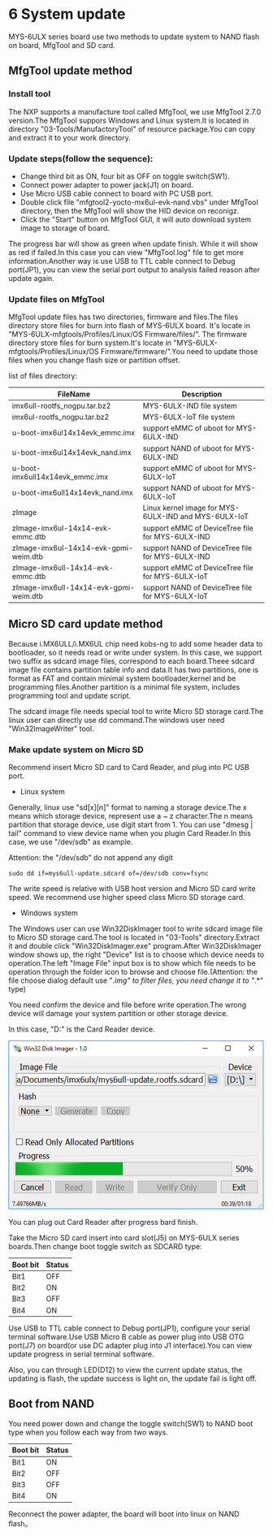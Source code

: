 # 6 System update

MYS-6ULX series board use two methods to update system to NAND flash on board, MfgTool and SD card.

## MfgTool update method

### Install tool

The NXP supports a manufacture tool called MfgTool, we use MfgTool 2.7.0 version.The MfgTool suppors Windows and Linux system.It is located in directory "03-Tools/ManufactoryTool" of resource package.You can copy and extract it to your work directory.

### Update steps(follow the sequence):

* Change third bit as ON, four bit as OFF on toggle switch(SW1).
* Connect power adapter to power jack(J1) on board.
* Use Micro USB cable connect to board with PC USB port.
* Double click file "mfgtool2-yocto-mx6ul-evk-nand.vbs" under MfgTool directory, then the MfgTool will show the HID device on reconigz.
* Click the "Start" button on MfgTool GUI, it will auto download system image to storage of board.

The progress bar will show as green when update finish. While it will show as red if failed.In this case you can view "MfgTool.log" file to get more information.Another way is use USB to TTL cable connect to Debug port(JP1), you can view the serial port output to analysis failed reason after update again.

### Update files on MfgTool

MfgTool update files has two directories, firmware and files.The files directory store files for burn into flash of MYS-6ULX board. It's locate in "MYS-6ULX-mfgtools/Profiles/Linux/OS Firmware/files/".
The firmware directory store files for burn system.It's locate in "MYS-6ULX-mfgtools/Profiles/Linux/OS Firmware/firmware/".You need to update those files when you change flash size or partition offset.

list of files directory:

FileName | Description
---- | -----
imx6ull-rootfs_nogpu.tar.bz2 | MYS-6ULX-IND file system
imx6ul-rootfs_nogpu.tar.bz2 | MYS-6ULX-IoT file system
u-boot-imx6ul14x14evk_emmc.imx | support eMMC of uboot for MYS-6ULX-IND
u-boot-imx6ul14x14evk_nand.imx | support NAND of uboot for MYS-6ULX-IND
u-boot-imx6ull14x14evk_emmc.imx | support eMMC of uboot for MYS-6ULX-IoT
u-boot-imx6ull14x14evk_nand.imx | support NAND of uboot for MYS-6ULX-IoT
zImage | Linux kernel image for MYS-6ULX-IND and MYS-6ULX-IoT
zImage-imx6ul-14x14-evk-emmc.dtb | support eMMC of DeviceTree file for MYS-6ULX-IND
zImage-imx6ul-14x14-evk-gpmi-weim.dtb | support NAND of DeviceTree file for MYS-6ULX-IND
zImage-imx6ull-14x14-evk-emmc.dtb | support eMMC of DeviceTree file for MYS-6ULX-IoT
zImage-imx6ull-14x14-evk-gpmi-weim.dtb | support NAND of DeviceTree file for MYS-6ULX-IoT

## Micro SD card update method

Because i.MX6ULL/i.MX6UL chip need kobs-ng to add some header data to bootloader, so it needs read or write under system.
In this case, we support two suffix as sdcard image files, correspond to each board.Theee sdcard image file contains partition table info and data.It has two partitions, one is format as FAT and contain minimal system bootloader,kernel and be programming files.Another partition is a minimal file system, includes programming tool and update script.

The sdcard image file needs special tool to write Micro SD storage card.The linux user can directly use dd command.The windows user need "Win32ImageWriter" tool.

### Make update system on Micro SD

Recommend insert Micro SD card to Card Reader, and plug into PC USB port.

* Linux system

Generally, linux use "sd[x][n]" format to naming a storage device.The x means which storage device, represent use a ~ z character.The n means partition that storage device, use digit start from 1. You can use "dmesg | tail" command to view device name when you plugin Card Reader.In this case, we use "/dev/sdb" as example.

Attention: the "/dev/sdb" do not append any digit

```
sudo dd if=mys6ull-update.sdcard of=/dev/sdb conv=fsync
```

The write speed is relative with USB host version and Micro SD card write speed. We recommend use higher speed class Micro SD storage card.

* Windows system

The Windows user can use Win32DiskImager tool to write sdcard image file to Micro SD storage card.The tool is located in "03-Tools" directory.Extract it and double click "Win32DiskImager.exe" program.After Win32DiskImager window shows up, the right "Device" list is to choose which device needs to operation.The left "Image File" input box is to show which file needs to be operation through the folder icon to browse and choose file.(Attention: the file choose dialog default use "*.img" to filter
files, you need change it to "*.*" type)

You need confirm the device and file before write operation.The wrong device will damage your system partition or other storage device.

In this case, "D:" is the Card Reader device.

![Win32DiskImage write sdcard image file](image/6-1.png)

You can plug out Card Reader after progress bard finish.

Take the Micro SD card insert into card slot(J5) on MYS-6ULX series boards.Then change boot toggle switch as SDCARD type: 

Boot bit | Status
--- | ----
Bit1 | OFF
Bit2 | ON
Bit3 | OFF
Bit4 | ON

Use USB to TTL cable connect to Debug port(JP1), configure your serial terminal software.Use USB Micro B cable as power plug into USB OTG port(J7) on board(or use DC adapter plug into J1 interface).You can view update progress in serial terminal software.

Also, you can through LED(D12) to view the current update status, the updating is flash, the update success is light on, the update fail is light off.

## Boot from NAND

You need power down and change the toggle switch(SW1) to NAND boot type when you follow each way from two ways.

Boot bit | Status
--- | ----
Bit1 | ON
Bit2 | OFF
Bit3 | OFF
Bit4 | ON

Reconnect the power adapter, the board will boot into linux on NAND flash。

